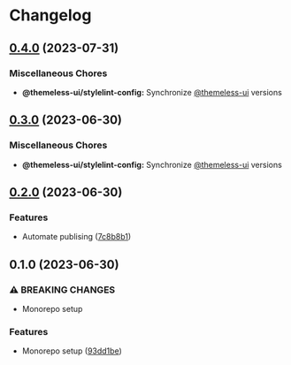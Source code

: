 # Changelog

## [0.4.0](https://github.com/jtiala/themeless-ui/compare/@themeless-ui/stylelint-config-v0.3.0...@themeless-ui/stylelint-config-v0.4.0) (2023-07-31)


### Miscellaneous Chores

* **@themeless-ui/stylelint-config:** Synchronize [@themeless-ui](https://github.com/themeless-ui) versions

## [0.3.0](https://github.com/jtiala/themeless-ui/compare/@themeless-ui/stylelint-config-v0.2.0...@themeless-ui/stylelint-config-v0.3.0) (2023-06-30)


### Miscellaneous Chores

* **@themeless-ui/stylelint-config:** Synchronize [@themeless-ui](https://github.com/themeless-ui) versions

## [0.2.0](https://github.com/jtiala/themeless-ui/compare/@themeless-ui/stylelint-config-v0.1.0...@themeless-ui/stylelint-config-v0.2.0) (2023-06-30)


### Features

* Automate publising ([7c8b8b1](https://github.com/jtiala/themeless-ui/commit/7c8b8b15c2f07054e8b6e723e259ba6467858fd5))

## 0.1.0 (2023-06-30)


### ⚠ BREAKING CHANGES

* Monorepo setup

### Features

* Monorepo setup ([93dd1be](https://github.com/jtiala/themeless-ui/commit/93dd1be93af8ff892fbe773d9d3f8e3f64d256cd))
